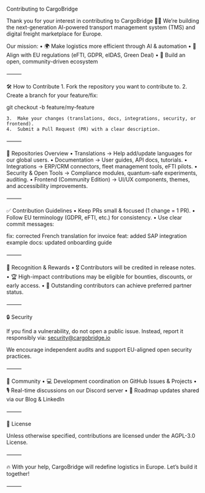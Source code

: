 Contributing to CargoBridge

Thank you for your interest in contributing to CargoBridge 🚚✨
We’re building the next-generation AI-powered transport management system (TMS) and digital freight marketplace for Europe.

Our mission:
	•	🌍 Make logistics more efficient through AI & automation
	•	📜 Align with EU regulations (eFTI, GDPR, eIDAS, Green Deal)
	•	🤝 Build an open, community-driven ecosystem

⸻

🛠 How to Contribute
	1.	Fork the repository you want to contribute to.
	2.	Create a branch for your feature/fix:

git checkout -b feature/my-feature


	3.	Make your changes (translations, docs, integrations, security, or frontend).
	4.	Submit a Pull Request (PR) with a clear description.

⸻

📂 Repositories Overview
	•	Translations → Help add/update languages for our global users.
	•	Documentation → User guides, API docs, tutorials.
	•	Integrations → ERP/CRM connectors, fleet management tools, eFTI pilots.
	•	Security & Open Tools → Compliance modules, quantum-safe experiments, auditing.
	•	Frontend (Community Edition) → UI/UX components, themes, and accessibility improvements.

⸻

✅ Contribution Guidelines
	•	Keep PRs small & focused (1 change = 1 PR).
	•	Follow EU terminology (GDPR, eFTI, etc.) for consistency.
	•	Use clear commit messages:

fix: corrected French translation for invoice
feat: added SAP integration example
docs: updated onboarding guide



⸻

🌱 Recognition & Rewards
	•	🎖 Contributors will be credited in release notes.
	•	🏆 High-impact contributions may be eligible for bounties, discounts, or early access.
	•	📢 Outstanding contributors can achieve preferred partner status.

⸻

🔒 Security

If you find a vulnerability, do not open a public issue.
Instead, report it responsibly via: security@cargobridge.io

We encourage independent audits and support EU-aligned open security practices.

⸻

💬 Community
	•	💻 Development coordination on GitHub Issues & Projects
	•	🎙 Real-time discussions on our Discord server
	•	📜 Roadmap updates shared via our Blog & LinkedIn

⸻

📜 License

Unless otherwise specified, contributions are licensed under the AGPL-3.0 License.

⸻

🔥 With your help, CargoBridge will redefine logistics in Europe. Let’s build it together!

⸻
